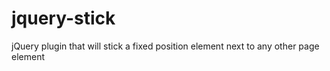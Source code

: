 # jquery-stick
jQuery plugin that will stick a fixed position element next to any other page element

